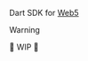 Dart SDK for [Web5](https://github.com/TBD54566975/web5-spec?tab=readme-ov-file#web5-sdk-features)

> [!WARNING]
> 🚧 WIP 👷
